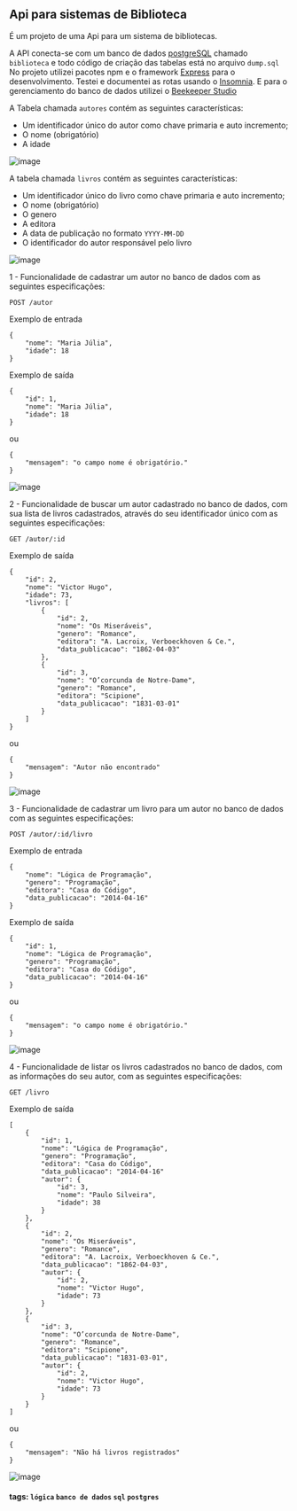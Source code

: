 ## Api para sistemas de Biblioteca

É um projeto de uma Api para um sistema de bibliotecas. 

A API conecta-se com um banco de dados [postgreSQL](https://www.postgresql.org/) chamado `biblioteca` e todo código de criação das tabelas está no arquivo `dump.sql`
No projeto utilizei pacotes npm e o framework [Express](https://expressjs.com/pt-br/) para o desenvolvimento.
Testei e documentei as rotas usando o [Insomnia](https://insomnia.rest/).
E para o gerenciamento do banco de dados utilizei o [Beekeeper Studio](https://www.beekeeperstudio.io/)

A Tabela chamada `autores` contém as seguintes características:

- Um identificador único do autor como chave primaria e auto incremento;
- O nome (obrigatório)
- A idade

![image](https://github.com/majuss8/API_sistema_biblioteca/assets/127978188/aa31a1c8-6c2c-4d76-99a2-51da7f4bfb05)

A tabela chamada `livros` contém as seguintes características:

- Um identificador único do livro como chave primaria e auto incremento;
- O nome (obrigatório)
- O genero
- A editora
- A data de publicação no formato `YYYY-MM-DD`
- O identificador do autor responsável pelo livro

![image](https://github.com/majuss8/API_sistema_biblioteca/assets/127978188/c7e9ea57-7a77-4014-8d63-d2a289049e2d)

1 - Funcionalidade de cadastrar um autor no banco de dados com as seguintes especificações:

`POST /autor`

Exemplo de entrada

```
{
    "nome": "Maria Júlia",
    "idade": 18
}
```

Exemplo de saída

```
{
    "id": 1,
    "nome": "Maria Júlia",
    "idade": 18
}
```

ou

```
{
    "mensagem": "o campo nome é obrigatório."
}
```

![image](https://github.com/majuss8/API_sistema_biblioteca/assets/127978188/5ebfd06e-a764-4bdd-b7d6-452b623e76d8)


2 - Funcionalidade de buscar um autor cadastrado no banco de dados, com sua lista de livros cadastrados, através do seu identificador único com as seguintes especificações:

`GET /autor/:id`

Exemplo de saída

```
{
    "id": 2,
    "nome": "Victor Hugo",
    "idade": 73,
    "livros": [
        {
            "id": 2,
            "nome": "Os Miseráveis",
            "genero": "Romance",
            "editora": "A. Lacroix, Verboeckhoven & Ce.",
            "data_publicacao": "1862-04-03"
        },
        {
            "id": 3,
            "nome": "O’corcunda de Notre-Dame",
            "genero": "Romance",
            "editora": "Scipione",
            "data_publicacao": "1831-03-01"
        }
    ]
}
```

ou

```
{
    "mensagem": "Autor não encontrado"
}
```

![image](https://github.com/majuss8/API_sistema_biblioteca/assets/127978188/f0897d54-8c58-4d46-9184-357c1345e8e6)

3 - Funcionalidade de cadastrar um livro para um autor no banco de dados com as seguintes especificações:

`POST /autor/:id/livro`

Exemplo de entrada

```
{
	"nome": "Lógica de Programação",
	"genero": "Programação",
	"editora": "Casa do Código",
	"data_publicacao": "2014-04-16"
}
```

Exemplo de saída

```
{
	"id": 1,
	"nome": "Lógica de Programação",
	"genero": "Programação",
	"editora": "Casa do Código",
	"data_publicacao": "2014-04-16"
}
```

ou

```
{
    "mensagem": "o campo nome é obrigatório."
}
```

![image](https://github.com/majuss8/API_sistema_biblioteca/assets/127978188/3e5f552c-3406-4b03-8bcc-56ebd02f4a95)

4 - Funcionalidade de listar os livros cadastrados no banco de dados, com as informações do seu autor, com as seguintes especificações:

`GET /livro`

Exemplo de saída

```
[
    {
        "id": 1,
        "nome": "Lógica de Programação",
        "genero": "Programação",
        "editora": "Casa do Código",
        "data_publicacao": "2014-04-16"
        "autor": {
            "id": 3,
            "nome": "Paulo Silveira",
            "idade": 38
        }
    },
    {
        "id": 2,
        "nome": "Os Miseráveis",
        "genero": "Romance",
        "editora": "A. Lacroix, Verboeckhoven & Ce.",
        "data_publicacao": "1862-04-03",
        "autor": {
            "id": 2,
            "nome": "Victor Hugo",
            "idade": 73
        }
    },
    {
        "id": 3,
        "nome": "O’corcunda de Notre-Dame",
        "genero": "Romance",
        "editora": "Scipione",
        "data_publicacao": "1831-03-01",
        "autor": {
            "id": 2,
            "nome": "Victor Hugo",
            "idade": 73
        }
    }
]
```

ou

```
{
    "mensagem": "Não há livros registrados"
}
```

![image](https://github.com/majuss8/API_sistema_biblioteca/assets/127978188/c77eaec7-f97e-45c0-ae83-ffa5105bab56)


#### tags: `lógica` `banco de dados` `sql` `postgres`
